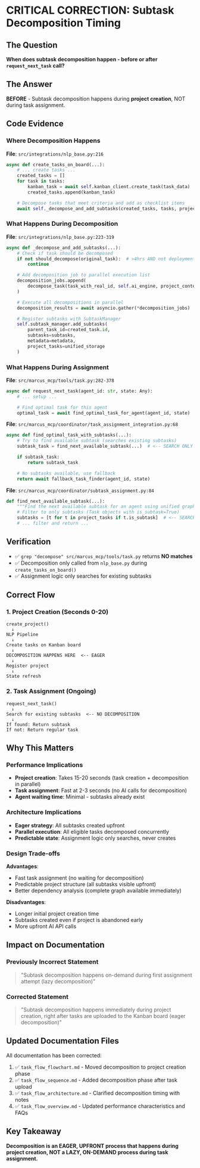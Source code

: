 # CRITICAL CORRECTION: Subtask Decomposition Timing

## The Question
**When does subtask decomposition happen - before or after `request_next_task` call?**

## The Answer
**BEFORE** - Subtask decomposition happens during **project creation**, NOT during task assignment.

## Code Evidence

### Where Decomposition Happens
**File**: `src/integrations/nlp_base.py:216`
```python
async def create_tasks_on_board(...):
    # ... create tasks ...
    created_tasks = []
    for task in tasks:
        kanban_task = await self.kanban_client.create_task(task_data)
        created_tasks.append(kanban_task)

    # Decompose tasks that meet criteria and add as checklist items
    await self._decompose_and_add_subtasks(created_tasks, tasks, project_tasks)  # <-- HERE
```

### What Happens During Decomposition
**File**: `src/integrations/nlp_base.py:223-319`
```python
async def _decompose_and_add_subtasks(...):
    # Check if task should be decomposed
    if not should_decompose(original_task):  # >4hrs AND not deployment
        continue

    # Add decomposition job to parallel execution list
    decomposition_jobs.append(
        decompose_task(task_with_real_id, self.ai_engine, project_context=None)
    )

    # Execute all decompositions in parallel
    decomposition_results = await asyncio.gather(*decomposition_jobs)

    # Register subtasks with SubtaskManager
    self.subtask_manager.add_subtasks(
        parent_task_id=created_task.id,
        subtasks=subtasks,
        metadata=metadata,
        project_tasks=unified_storage
    )
```

### What Happens During Assignment
**File**: `src/marcus_mcp/tools/task.py:282-378`
```python
async def request_next_task(agent_id: str, state: Any):
    # ... setup ...

    # Find optimal task for this agent
    optimal_task = await find_optimal_task_for_agent(agent_id, state)  # <-- NO DECOMPOSITION
```

**File**: `src/marcus_mcp/coordinator/task_assignment_integration.py:68`
```python
async def find_optimal_task_with_subtasks(...):
    # Try to find available subtask (searches existing subtasks)
    subtask_task = find_next_available_subtask(...)  # <-- SEARCH ONLY

    if subtask_task:
        return subtask_task

    # No subtasks available, use fallback
    return await fallback_task_finder(agent_id, state)
```

**File**: `src/marcus_mcp/coordinator/subtask_assignment.py:84`
```python
def find_next_available_subtask(...):
    """Find the next available subtask for an agent using unified graph."""
    # Filter to only subtasks (Task objects with is_subtask=True)
    subtasks = [t for t in project_tasks if t.is_subtask]  # <-- SEARCH EXISTING
    # ... filter and return ...
```

## Verification
- ✅ `grep "decompose" src/marcus_mcp/tools/task.py` returns **NO matches**
- ✅ Decomposition only called from `nlp_base.py` during `create_tasks_on_board()`
- ✅ Assignment logic only searches for existing subtasks

## Correct Flow

### 1. Project Creation (Seconds 0-20)
```
create_project()
  ↓
NLP Pipeline
  ↓
Create tasks on Kanban board
  ↓
DECOMPOSITION HAPPENS HERE  <-- EAGER
  ↓
Register project
  ↓
State refresh
```

### 2. Task Assignment (Ongoing)
```
request_next_task()
  ↓
Search for existing subtasks  <-- NO DECOMPOSITION
  ↓
If found: Return subtask
If not: Return regular task
```

## Why This Matters

### Performance Implications
- **Project creation**: Takes 15-20 seconds (task creation + decomposition in parallel)
- **Task assignment**: Fast at 2-3 seconds (no AI calls for decomposition)
- **Agent waiting time**: Minimal - subtasks already exist

### Architecture Implications
- **Eager strategy**: All subtasks created upfront
- **Parallel execution**: All eligible tasks decomposed concurrently
- **Predictable state**: Assignment logic only searches, never creates

### Design Trade-offs
**Advantages**:
- Fast task assignment (no waiting for decomposition)
- Predictable project structure (all subtasks visible upfront)
- Better dependency analysis (complete graph available immediately)

**Disadvantages**:
- Longer initial project creation time
- Subtasks created even if project is abandoned early
- More upfront AI API calls

## Impact on Documentation

### Previously Incorrect Statement
> "Subtask decomposition happens on-demand during first assignment attempt (lazy decomposition)"

### Corrected Statement
> "Subtask decomposition happens immediately during project creation, right after tasks are uploaded to the Kanban board (eager decomposition)"

## Updated Documentation Files
All documentation has been corrected:
1. ✅ `task_flow_flowchart.md` - Moved decomposition to project creation phase
2. ✅ `task_flow_sequence.md` - Added decomposition phase after task upload
3. ✅ `task_flow_architecture.md` - Clarified decomposition timing with notes
4. ✅ `task_flow_overview.md` - Updated performance characteristics and FAQs

## Key Takeaway
**Decomposition is an EAGER, UPFRONT process that happens during project creation, NOT a LAZY, ON-DEMAND process during task assignment.**
